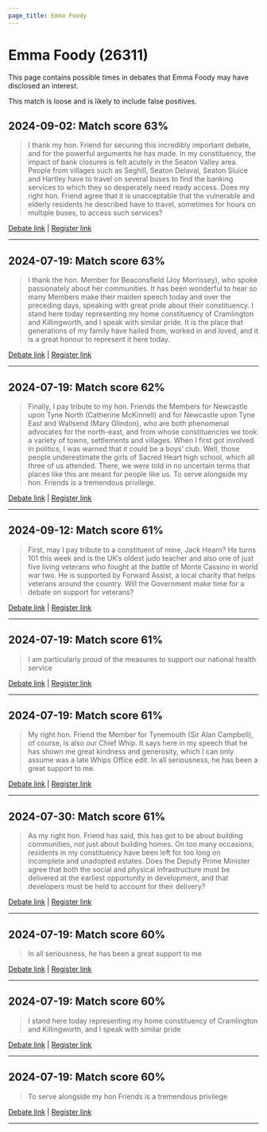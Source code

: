 ```yaml
---
page_title: Emma Foody
---
```


# Emma Foody  (26311)

This page contains possible times in debates that Emma Foody may have disclosed an interest.

This match is loose and is likely to include false positives. 



## 2024-09-02: Match score 63%

>I thank my hon. Friend for securing this incredibly important debate, and for the powerful arguments he has made. In my constituency, the impact of bank closures is felt acutely in the Seaton Valley area. People from villages such as Seghill, Seaton Delaval, Seaton Sluice and Hartley have to travel on several buses to find the banking services to which they so desperately need ready access. Does my right hon. Friend agree that it is unacceptable that the vulnerable and elderly residents he described have to travel, sometimes for hours on multiple buses, to access such services?

[Debate link](https://www.theyworkforyou.com/debates/?id=2024-09-02a.129.1) | [Register link](https://www.theyworkforyou.com/mp/26311/register)


---



## 2024-07-19: Match score 63%

>I thank the hon. Member for Beaconsfield (Joy Morrissey), who spoke passionately about her communities. It has been wonderful to hear so many Members make their maiden speech today and over the preceding days, speaking with great pride about their constituency. I stand here today representing my home constituency of Cramlington and Killingworth, and I speak with similar pride. It is the place that generations of my family have hailed from, worked in and loved, and it is a great honour to represent it here today.

[Debate link](https://www.theyworkforyou.com/debates/?id=2024-07-19b.333.1) | [Register link](https://www.theyworkforyou.com/mp/26311/register)


---



## 2024-07-19: Match score 62%

>Finally, I pay tribute to my hon. Friends the Members for Newcastle upon Tyne North (Catherine McKinnell) and for Newcastle upon Tyne East and Wallsend (Mary Glindon), who are both phenomenal advocates for the north-east, and from whose constituencies we took a variety of towns, settlements and villages. When I first got involved in politics, I was warned that it could be a boys’ club. Well, those people underestimate the girls of Sacred Heart high school, which all three of us attended. There, we were told in no uncertain terms that places like this are meant for people like us. To serve alongside my hon. Friends is a tremendous privilege.

[Debate link](https://www.theyworkforyou.com/debates/?id=2024-07-19b.333.1) | [Register link](https://www.theyworkforyou.com/mp/26311/register)


---



## 2024-09-12: Match score 61%

>First, may I pay tribute to a constituent of mine, Jack Hearn? He turns 101 this week and is the UK’s oldest judo teacher and also one of just five living veterans who fought at the battle of Monte Cassino in world war two. He is supported by Forward Assist, a local charity that helps veterans around the country. Will the Government make time for a debate on support for veterans?

[Debate link](https://www.theyworkforyou.com/debates/?id=2024-09-12b.978.0) | [Register link](https://www.theyworkforyou.com/mp/26311/register)


---



## 2024-07-19: Match score 61%

>I am particularly proud of the measures to support our national health service

[Debate link](https://www.theyworkforyou.com/debates/?id=2024-07-19b.333.1) | [Register link](https://www.theyworkforyou.com/mp/26311/register)


---



## 2024-07-19: Match score 61%

>My right hon. Friend the Member for Tynemouth (Sir Alan Campbell), of course, is also our Chief Whip. It says here in my speech that he has shown me great kindness and generosity, which I can only assume was a late Whips Office edit. In all seriousness, he has been a great support to me.

[Debate link](https://www.theyworkforyou.com/debates/?id=2024-07-19b.333.1) | [Register link](https://www.theyworkforyou.com/mp/26311/register)


---



## 2024-07-30: Match score 61%

>As my right hon. Friend has said, this has got to be about building communities, not just about building homes. On too many occasions, residents in my constituency have been left for too long on incomplete and unadopted estates. Does the Deputy Prime Minister agree that both the social and physical infrastructure must be delivered at the earliest opportunity in development, and that developers must be held to account for their delivery?

[Debate link](https://www.theyworkforyou.com/debates/?id=2024-07-30c.1200.1) | [Register link](https://www.theyworkforyou.com/mp/26311/register)


---



## 2024-07-19: Match score 60%

>In all seriousness, he has been a great support to me

[Debate link](https://www.theyworkforyou.com/debates/?id=2024-07-19b.333.1) | [Register link](https://www.theyworkforyou.com/mp/26311/register)


---



## 2024-07-19: Match score 60%

>I stand here today representing my home constituency of Cramlington and Killingworth, and I speak with similar pride

[Debate link](https://www.theyworkforyou.com/debates/?id=2024-07-19b.333.1) | [Register link](https://www.theyworkforyou.com/mp/26311/register)


---



## 2024-07-19: Match score 60%

>To serve alongside my hon Friends is a tremendous privilege

[Debate link](https://www.theyworkforyou.com/debates/?id=2024-07-19b.333.1) | [Register link](https://www.theyworkforyou.com/mp/26311/register)


---

